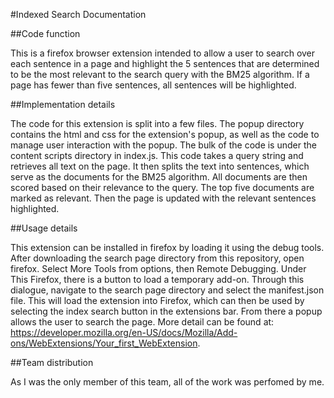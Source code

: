 #Indexed Search Documentation

##Code function

This is a firefox browser extension intended to allow a user to search over each sentence in a page and highlight the 5 sentences that are determined to be the most relevant to the search query with the BM25 algorithm. 
If a page has fewer than five sentences, all sentences will be highlighted. 

##Implementation details

The code for this extension is split into a few files. The popup directory contains the html and css for the extension's popup, as well as the code to manage user interaction with the popup. The bulk of the code is under
the content scripts directory in index.js. This code takes a query string and retrieves all text on the page. It then splits the text into sentences, which serve as the documents for the BM25 algorithm. All documents are then
scored based on their relevance to the query. The top five documents are marked as relevant. Then the page is updated with the relevant sentences highlighted.

##Usage details

This extension can be installed in firefox by loading it using the debug tools. After downloading the search page directory from this repository, open firefox. Select More Tools from options, then Remote Debugging. 
Under This Firefox, there is a button to load a temporary add-on. Through this dialogue, navigate to the search page directory and select the manifest.json file. This will load the extension into Firefox, which can then be
used by selecting the index search button in the extensions bar. From there a popup allows the user to search the page. More detail can be found at: https://developer.mozilla.org/en-US/docs/Mozilla/Add-ons/WebExtensions/Your_first_WebExtension.

##Team distribution

As I was the only member of this team, all of the work was perfomed by me.
